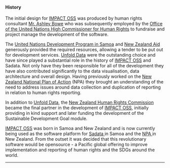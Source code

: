 #### History

The initial design for [IMPACT OSS](http://impactoss.org/) was produced by human rights consultant [Mr. Ashley Bowe](https://www.linkedin.com/in/ashley-bowe-a4716019/) who was subsequently employed by the [Office of the United Nations High Commissioner for Human Rights](http://www.ohchr.org/) to fundraise and project manage the development of the software.

The [United Nations Development Program in Samoa](http://www.ws.undp.org/) and [New Zealand Aid](https://www.mfat.govt.nz/en/aid-and-development/) generously provided the required resources, allowing a tender to be put out for development services. [Unfold Data](http://dumpark.com/) were the outstanding choice and have since played a substantial role in the history of [IMPACT OSS](http://impactoss.org/) and Sadata. Not only have they been responsible for all of the development they have also contributed significantly to the data visualisation,  data architecture and overall design. Having previously worked on the [New Zealand National Plan of Action](http://npa.hrc.co.nz/) \(NPA\) they brought an understanding of the need to address issues around data collection and duplication of reporting in relation to human rights reporting.

In addition to [Unfold Data](http://dumpark.com/), the [New Zealand Human Rights Commission](https://www.hrc.co.nz/) became the final partner in the development of [IMPACT OSS](http://impactoss.org/), initially providing in kind support and later funding the development of the Sustainable Development Goal module.

[IMPACT OSS](http://impactoss.org/) was born in Samoa and New Zealand and is now currently being used as the software platform for [Sadata ](https://sadata-staging.firebaseapp.com/actions)in Samoa and the [NPA ](http://npa.hrc.co.nz/#/)in New Zealand. From the outset it was decided that this revolutionary software would be opensource - a Pacific global offering to improve implementation and reporting of human rights and the SDGs around the world.

---

